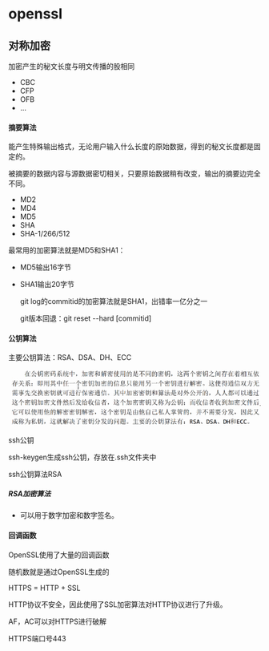 # openssl

## 对称加密

加密产生的秘文长度与明文传播的股相同

- CBC
- CFP
- OFB
- ...

#### 摘要算法

能产生特殊输出格式，无论用户输入什么长度的原始数据，得到的秘文长度都是固定的。

被摘要的数据内容与源数据密切相关，只要原始数据稍有改变，输出的摘要边完全不同。

- MD2
- MD4
- MD5 
- SHA
- SHA-1/266/512

最常用的加密算法就是MD5和SHA1：

- MD5输出16字节

- SHA1输出20字节

  git log的commitid的加密算法就是SHA1，出错率一亿分之一

  git版本回退：git reset --hard [commitid]

#### 公钥算法

主要公钥算法：RSA、DSA、DH、ECC

![image-20240315163114265](./assets/image-20240315163114265.png)

ssh公钥

ssh-keygen生成ssh公钥，存放在.ssh文件夹中

ssh公钥算法RSA

##### RSA加密算法

- 可以用于数字加密和数字签名。

#### 回调函数

OpenSSL使用了大量的回调函数

随机数就是通过OpenSSL生成的

HTTPS = HTTP + SSL

HTTP协议不安全，因此使用了SSL加密算法对HTTP协议进行了升级。

AF，AC可以对HTTPS进行破解

HTTPS端口号443

















































